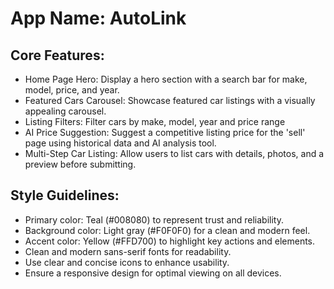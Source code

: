 # **App Name**: AutoLink

## Core Features:

- Home Page Hero: Display a hero section with a search bar for make, model, price, and year.
- Featured Cars Carousel: Showcase featured car listings with a visually appealing carousel.
- Listing Filters: Filter cars by make, model, year and price range
- AI Price Suggestion: Suggest a competitive listing price for the 'sell' page using historical data and AI analysis tool.
- Multi-Step Car Listing: Allow users to list cars with details, photos, and a preview before submitting.

## Style Guidelines:

- Primary color: Teal (#008080) to represent trust and reliability.
- Background color: Light gray (#F0F0F0) for a clean and modern feel.
- Accent color: Yellow (#FFD700) to highlight key actions and elements.
- Clean and modern sans-serif fonts for readability.
- Use clear and concise icons to enhance usability.
- Ensure a responsive design for optimal viewing on all devices.